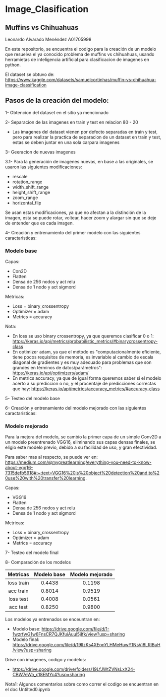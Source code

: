 # Image_Clasification

## Muffins vs Chihuahuas

Leonardo Alvarado Menéndez A01705998

En este repositorio, se encuentra el codigo para la creación de un modelo que resuelva el ya conocido problema de muffins vs chihuahuas, usando herramietas de inteligencia artificial para clasificacion de imagenes en python.

El dataset se obtuvo de: https://www.kaggle.com/datasets/samuelcortinhas/muffin-vs-chihuahua-image-classification

## Pasos de la creación del modelo:

1- Obtencion del dataset en el sitio ya mencionado

2- Separacion de las imagenes en train y test en relacion 80 - 20

- Las imagenes del dataset vienen por defecto separadas en train y test, pero para realizar la practica de separacion de un dataset en train y test, estas se deben juntar en una sola carpara imagenes 

3- Geeracion de nuevas imagenes

3.1- Para la generación de imagenes nuevas, en base a las originales, se usaron las siguientes modificaciones:
* rescale
* rotation_range
* width_shift_range
* height_shift_range 
* zoom_range 
* horizontal_flip 

Se usan estas modificaciones, ya que no afectan a la distinción de la imagen, esta se puede rotar, voltear, hacer zoom y alargar sin que se deje de entender que es cada imagen.

4- Creación y entrenamiento del primer modelo con las siguientes caractaristicas:

### Modelo base

Capas:

*   Con2D
*   Flatten
*   Densa de 256 nodos y act relu
*   Densa de 1 nodo y act sigmord

Metricas:

*   Loss = binary_crossentropy
*   Optimizer = adam
*   Metrics = accuracy

Nota: 
* En loss se uso binary crossentropy, ya que queremos clasificar 0 o 1: https://keras.io/api/metrics/probabilistic_metrics/#binarycrossentropy-class
* En optimizer adam, ya que el método es "computacionalmente eficiente, tiene pocos requisitos de memoria, es invariable al cambio de escala diagonal de gradientes y es muy adecuado para problemas que son grandes en términos de datos/parámetros": https://keras.io/api/optimizers/adam/
* En metrics accuracy, ya que de igual forma queremos saber si el modelo acerto a su prediccion o no, y el procentaje de predicciones correctas que hay: https://keras.io/api/metrics/accuracy_metrics/#accuracy-class


5- Testeo del modelo base

6- Creación y entrenamiento del modelo mejorado con las siguientes caractaristicas:

### Modelo mejorado

Para la mejora del modelo, se cambio la primer capa de un simple Conv2D a un modelo preentrenado VGG16, eliminando sus capas densas finales, se eligio este modelo previo, debido a su facilidad de uso, y gran efectividad. 

Para saber mas al respecto, se puede ver en: https://medium.com/@mygreatlearning/everything-you-need-to-know-about-vgg16-7315defb5918#:~:text=VGG16%20is%20object%20detection%20and,to%20use%20with%20transfer%20learning.

Capas:

*   VGG16
*   Flatten
*   Densa de 256 nodos y act relu
*   Densa de 1 nodo y act sigmord

Metricas:

*   Loss = binary_crossentropy
*   Optimizer = adam
*   Metrics = accuracy

7- Testeo del modelo final

8- Comparación de los modelos

|Metricas  |Modelo base  |Modelo mejorado  |
|:--------:|:-----------:|:---------------:|
|loss train|0.4438       |0.1198           |
|acc train |0.8014       |0.9519           |
|loss test |0.4008       |0.0561           |
|acc test  |0.8250       |0.9800           |

Los modelos ya entrenados se enceuntran en:
* Modelo base: https://drive.google.com/file/d/1-1wzrfwG1w6FnsCR7QJKfuiAuul5jIfk/view?usp=sharing
* Modelo final: https://drive.google.com/file/d/19lIzKs4XEpnYLHMeHuwY1NsVi8LRIBuH/view?usp=sharing

Drive con imagenes, codigo y modelos:

* https://drive.google.com/drive/folders/19LfJWtZVNsLxX24-CBW7eWa_c18EMYc4?usp=sharing

Nota1: Algunos comentarios sobre como correr el codigo se encuentran en el doc Untilted0.ipynb
